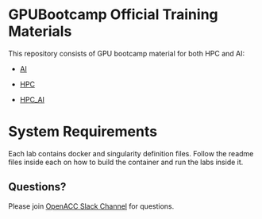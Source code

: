 #  GPUBootcamp Official Training Materials
This repository consists of GPU bootcamp material for both HPC and AI:

- [AI](https://github.com/gpuhackathons-org/gpubootcamp/tree/master/ai)

- [HPC](https://github.com/gpuhackathons-org/gpubootcamp/tree/master/hpc)

- [HPC_AI](https://github.com/gpuhackathons-org/gpubootcamp/tree/master/hpc_ai)

# System Requirements
Each lab contains docker and singularity definition files. Follow the readme files inside each on how to build the container and run the labs inside it. 

<!--# Slides:
The slides associated with these training materials can be downloaded from [Google Slides](https://drive.google.com/drive/folders/1laRYdu6mtSA29M6Xthc1jP8AEOtVnbBo?usp=sharing)-->

## Questions?
Please join [OpenACC Slack Channel](https://openacclang.slack.com/messages/openaccusergroup) for questions.
